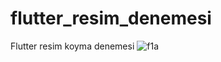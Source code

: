 # flutter_resim_denemesi
Flutter resim koyma denemesi
![f1a](https://github.com/azatdicle/flutter_resim_denemesi/assets/75863129/0281add6-9226-4ba4-a127-afd06ec926e5)
